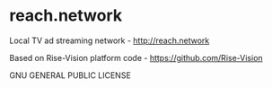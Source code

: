 # reach.network
Local TV ad streaming network - http://reach.network

Based on Rise-Vision platform code - https://github.com/Rise-Vision

GNU GENERAL PUBLIC LICENSE

